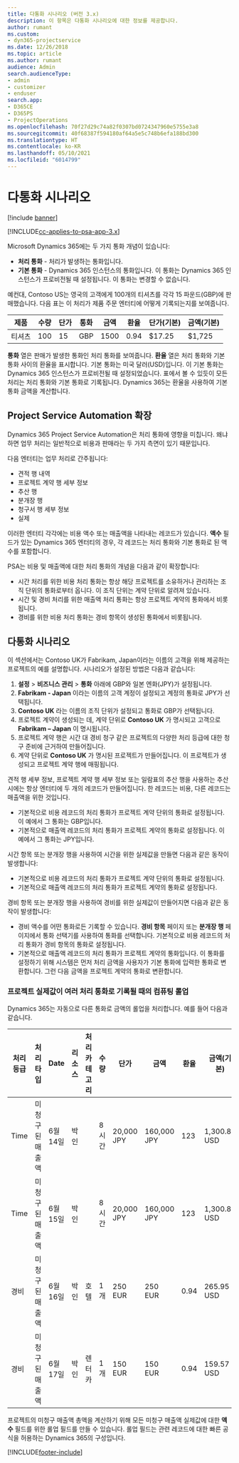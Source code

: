 ```yaml
---
title: 다통화 시나리오 (버전 3.x)
description: 이 항목은 다통화 시나리오에 대한 정보를 제공합니다.
author: rumant
ms.custom:
- dyn365-projectservice
ms.date: 12/26/2018
ms.topic: article
ms.author: rumant
audience: Admin
search.audienceType:
- admin
- customizer
- enduser
search.app:
- D365CE
- D365PS
- ProjectOperations
ms.openlocfilehash: 70f27d29c74a82f0307bd0724347960e5755e3a8
ms.sourcegitcommit: 40f68387f594180af64a5e5c748b6efa188bd300
ms.translationtype: HT
ms.contentlocale: ko-KR
ms.lasthandoff: 05/10/2021
ms.locfileid: "6014799"
---
```

# <a name="multiple-currency-scenarios"></a>다통화 시나리오

[!include [banner](../includes/psa-now-project-operations.md)]

[!INCLUDE[cc-applies-to-psa-app-3.x](../includes/cc-applies-to-psa-app-3x.md)]

Microsoft Dynamics 365에는 두 가지 통화 개념이 있습니다:

- **처리 통화** - 처리가 발생하는 통화입니다. 
- **기본 통화** - Dynamics 365 인스턴스의 통화입니다. 이 통화는 Dynamics 365 인스턴스가 프로비전될 때 설정됩니다. 이 통화는 변경할 수 없습니다.

예컨대, Contoso US는 영국의 고객에게 100개의 티셔츠를 각각 15 파운드(GBP)에 판매했습니다. 다음 표는 이 처리가 제품 주문 엔터티에 어떻게 기록되는지를 보여줍니다.

| 제품 | 수량 | 단가 | 통화 | 금액 | 환율 | 단가(기본)| 금액(기본)|
|---------|----------|----------------|----------|--------|---------------|----------------------|--------------|
| 티셔츠 | 100      | 15             | GBP      | 1500   | 0.94          | $17.25               | $1,725       |

**통화** 열은 판매가 발생한 통화인 처리 통화를 보여줍니다. **환율** 열은 처리 통화와 기본 통화 사이의 환율을 표시합니다. 기본 통화는 미국 달러(USD)입니다. 이 기본 통화는 Dynamics 365 인스턴스가 프로비전될 때 설정되었습니다.
표에서 볼 수 있듯이 모든 처리는 처리 통화와 기본 통화로 기록됩니다. Dynamics 365는 환율을 사용하여 기본 통화 금액을 계산합니다.

## <a name="project-service-automation-extensions"></a>Project Service Automation 확장

Dynamics 365 Project Service Automation은 처리 통화에 영향을 미칩니다. 왜냐하면 업무 처리는 일반적으로 비용과 판매라는 두 가지 측면이 있기 때문입니다.

다음 엔터티는 업무 처리로 간주됩니다:

- 견적 행 내역
- 프로젝트 계약 행 세부 정보
- 추산 행
- 분개장 행
- 청구서 행 세부 정보
- 실제

이러한 엔터티 각각에는 비용 액수 또는 매출액을 나타내는 레코드가 있습니다. **액수** 필드가 있는 Dynamics 365 엔터티의 경우, 각 레코드는 처리 통화와 기본 통화로 된 액수를 포함합니다. 

PSA는 비용 및 매출액에 대한 처리 통화의 개념을 다음과 같이 확장합니다:

- 시간 처리를 위한 비용 처리 통화는 항상 해당 프로젝트를 소유하거나 관리하는 조직 단위의 통화로부터 옵니다. 이 조직 단위는 계약 단위로 알려져 있습니다.
- 시간 및 경비 처리를 위한 매출액 처리 통화는 항상 프로젝트 계약의 통화에서 비롯됩니다.
- 경비를 위한 비용 처리 통화는 경비 항목이 생성된 통화에서 비롯됩니다.

## <a name="multiple-currency-scenario"></a>다통화 시나리오

이 섹션에서는 Contoso UK가 Fabrikam, Japan이라는 이름의 고객을 위해 제공하는 프로젝트의 예를 설명합니다. 시나리오가 설정된 방법은 다음과 같습니다:

1. **설정** \> **비즈니스 관리** \> **통화** 아래에 GBP와 일본 엔화(JPY)가 설정됩니다. 
2. **Fabrikam - Japan** 이라는 이름의 고객 계정이 설정되고 계정의 통화로 JPY가 선택됩니다.
3. **Contoso UK** 라는 이름의 조직 단위가 설정되고 통화로 GBP가 선택됩니다.
4. 프로젝트 계약이 생성되는 데, 계약 단위로 **Contoso UK** 가 명시되고 고객으로 **Fabrikam – Japan** 이 명시됩니다.
5. 프로젝트 계약 행은 시간 대 경비 청구 같은 프로젝트의 다양한 처리 등급에 대한 청구 준비에 근거하여 만들어집니다.
6. 계약 단위로 **Contoso UK** 가 명시된 프로젝트가 만들어집니다. 이 프로젝트가 생성되고 프로젝트 계약 행에 매핑됩니다.


견적 행 세부 정보, 프로젝트 계약 행 세부 정보 또는 일람표의 추산 행을 사용하는 추산 시에는 항상 엔터티에 두 개의 레코드가 만들어집니다. 한 레코드는 비용, 다른 레코드는 매출액을 위한 것입니다.

- 기본적으로 비용 레코드의 처리 통화가 프로젝트 계약 단위의 통화로 설정됩니다. 이 예에서 그 통화는 GBP입니다.
- 기본적으로 매출액 레코드의 처리 통화가 프로젝트 계약의 통화로 설정됩니다. 이 예에서 그 통화는 JPY입니다.

시간 항목 또는 분개장 행을 사용하여 시간을 위한 실제값을 만들면 다음과 같은 동작이 발생합니다:

- 기본적으로 비용 레코드의 처리 통화가 프로젝트 계약 단위의 통화로 설정됩니다.
- 기본적으로 매출액 레코드의 처리 통화가 프로젝트 계약의 통화로 설정됩니다.

경비 항목 또는 분개장 행을 사용하여 경비를 위한 실제값이 만들어지면 다음과 같은 동작이 발생합니다:

- 경비 액수를 어떤 통화로든 기록할 수 있습니다. **경비 항목** 페이지 또는 **분개장 행** 페이지에서 통화 선택기를 사용하여 통화를 선택합니다. 기본적으로 비용 레코드의 처리 통화가 경비 항목의 통화로 설정됩니다. 
- 기본적으로 매출액 레코드의 처리 통화가 프로젝트 계약의 통화입니다. 이 통화를 설정하기 위해 시스템은 먼저 처리 금액을 사용자가 기본 통화에 입력한 통화로 변환합니다. 그런 다음 금액을 프로젝트 계약의 통화로 변환합니다. 

### <a name="computing-roll-ups-when-project-actuals-are-recorded-in-multiple-transaction-currencies"></a>프로젝트 실제값이 여러 처리 통화로 기록될 때의 컴퓨팅 롤업

Dynamics 365는 자동으로 다른 통화로 금액의 롤업을 처리합니다. 예를 들어 다음과 같습니다.

| 처리 등급 | 처리 타입| Date   | 리소스 | 처리 카테고리 | 수량 | 단가 | 금액      | 환율 | 금액(기본) |
|-------------------|------------------|--------|----------|----------------------|----------|--------------|-------------|---------------|----------------|
| Time              | 미청구된 매출액   | 6월 14일 | 박인  |                      | 8시간    | 20,000 JPY    | 160,000 JPY | 123           | 1,300.81 USD    |
| Time              | 미청구된 매출액   | 6월 15일 | 박인  |                      | 8시간    | 20,000 JPY    | 160,000 JPY | 123           | 1,300.81 USD    |
| 경비           | 미청구된 매출액   | 6월 16일 | 박인  | 호텔                | 1개     | 250 EUR      | 250 EUR     | 0.94          | 265.95 USD     |
| 경비           | 미청구된 매출액   | 6월 17일 | 박인  | 렌터카           | 1개     | 150 EUR      | 150 EUR     | 0.94          | 159.57 USD     |

프로젝트의 미청구 매출액 총액을 계산하기 위해 모든 미청구 매출액 실제값에 대한 **액수** 필드를 위한 롤업 필드를 만들 수 있습니다. 롤업 필드는 관련 레코드에 대한 빠른 공식을 허용하는 Dynamics 365의 구성입니다.


[!INCLUDE[footer-include](../includes/footer-banner.md)]